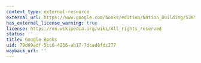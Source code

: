 ```yaml
---
content_type: external-resource
external_url: https://www.google.com/books/edition/Nation_Building/S3KYDwAAQBAJ?hl=en&gbpv=1
has_external_license_warning: true
license: https://en.wikipedia.org/wiki/All_rights_reserved
status: ''
title: Google Books
uid: 79d09adf-5cc6-4216-ab17-7dcad8fdc277
wayback_url: ''
---
```


